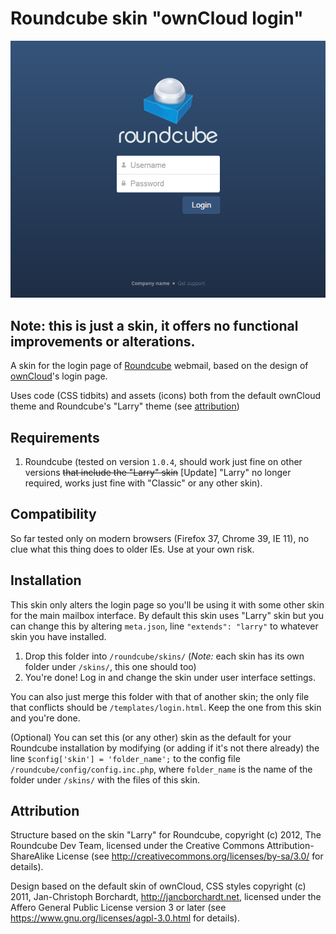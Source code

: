 Roundcube skin "ownCloud login"
=================================

![Preview image](https://github.com/amsterjanis/owncloud-login-skin-for-roundcube/raw/master/preview.png)

**Note:** this is just a skin, it offers no functional improvements or alterations.
--------------------------

A skin for the login page of [Roundcube](http://roundcube.net/) webmail, based on the design of [ownCloud](https://owncloud.org/)'s login page.

Uses code (CSS tidbits) and assets (icons) both from the default ownCloud theme and Roundcube's "Larry" theme (see [attribution](https://github.com/amsterjanis/owncloud-login-skin-for-roundcube#attribution))

## Requirements

1. Roundcube (tested on version `1.0.4`, should work just fine on other versions ~~that include the "Larry" skin~~ [Update] "Larry" no longer required, works just fine with "Classic" or any other skin).

## Compatibility

So far tested only on modern browsers (Firefox 37, Chrome 39, IE 11), no clue what this thing does to older IEs. Use at your own risk.

## Installation

This skin only alters the login page so you'll be using it with some other skin for the main mailbox interface.
By default this skin uses "Larry" skin but you can change this by altering `meta.json`, line `"extends": "larry"` to whatever skin you have installed.

1. Drop this folder into `/roundcube/skins/` (*Note:* each skin has its own folder under `/skins/`, this one should too)
2. You're done! Log in and change the skin under user interface settings.

You can also just merge this folder with that of another skin; the only file that conflicts should be `/templates/login.html`. Keep the one from this skin and you're done.

(Optional) You can set this (or any other) skin as the default for your Roundcube installation by modifying (or adding if it's not there already) the line `$config['skin'] = 'folder_name';` to the config file `/roundcube/config/config.inc.php`, where `folder_name` is the name of the folder under `/skins/` with the files of this skin.

## Attribution

Structure based on the skin "Larry" for Roundcube, copyright (c) 2012, The Roundcube Dev Team, licensed under the Creative Commons Attribution-ShareAlike License (see http://creativecommons.org/licenses/by-sa/3.0/ for details).

Design based on the default skin of ownCloud, CSS styles copyright (c) 2011, Jan-Christoph Borchardt, http://jancborchardt.net, licensed under the Affero General Public License version 3 or later (see https://www.gnu.org/licenses/agpl-3.0.html for details).

